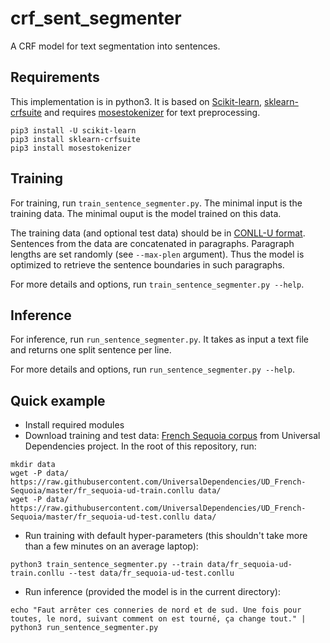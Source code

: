 # crf_sent_segmenter

A CRF model for text segmentation into sentences.

## Requirements

This implementation is in python3. It is based on [Scikit-learn](https://scikit-learn.org/stable/), [sklearn-crfsuite](https://github.com/TeamHG-Memex/sklearn-crfsuite) and requires [mosestokenizer](https://pypi.org/project/mosestokenizer/) for text preprocessing.

```
pip3 install -U scikit-learn
pip3 install sklearn-crfsuite
pip3 install mosestokenizer
```

## Training

For training, run `train_sentence_segmenter.py`. The minimal input is the training data. The minimal ouput is the model trained on this data.

The training data (and optional test data) should be in [CONLL-U format](https://universaldependencies.org/format.html). Sentences from the data are concatenated in paragraphs. Paragraph lengths are set randomly (see `--max-plen` argument). Thus the model is optimized to retrieve the sentence boundaries in such paragraphs.

For more details and options, run `train_sentence_segmenter.py --help`.

## Inference

For inference, run `run_sentence_segmenter.py`. It takes as input a text file and returns one split sentence per line.

For more details and options, run `run_sentence_segmenter.py --help`.

## Quick example

* Install required modules
* Download training and test data: [French Sequoia corpus](http://deep-sequoia.inria.fr/) from Universal Dependencies project. In the root of this repository, run:
```
mkdir data
wget -P data/ https://raw.githubusercontent.com/UniversalDependencies/UD_French-Sequoia/master/fr_sequoia-ud-train.conllu data/
wget -P data/ https://raw.githubusercontent.com/UniversalDependencies/UD_French-Sequoia/master/fr_sequoia-ud-test.conllu data/
```
* Run training with default hyper-parameters (this shouldn't take more than a few minutes on an average laptop):
```
python3 train_sentence_segmenter.py --train data/fr_sequoia-ud-train.conllu --test data/fr_sequoia-ud-test.conllu
```
* Run inference (provided the model is in the current directory):
```
echo "Faut arrêter ces conneries de nord et de sud. Une fois pour toutes, le nord, suivant comment on est tourné, ça change tout." | python3 run_sentence_segmenter.py
```

